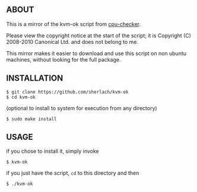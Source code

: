## ABOUT
This is a mirror of the kvm-ok script from [cpu-checker](https://launchpad.net/cpu-checker). 

Please view the copyright notice at the start of the script; it is Copyright (C) 2008-2010 Canonical Ltd. and does
not belong to me.

This mirror makes it easier to download and use this script on non ubuntu machines, without looking for the full package.

## INSTALLATION

```
$ git clone https://github.com/sherlach/kvm-ok 
$ cd kvm-ok
```

(optional to install to system for execution from any directory)
```
$ sudo make install
```

## USAGE

if you chose to install it, simply invoke 
```
$ kvm-ok
```

if you just have the script, `cd` to this directory and then
```
$ ./kvm-ok
```
